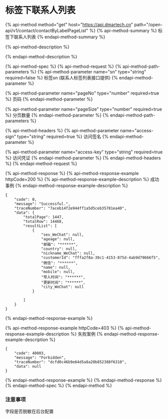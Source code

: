 # 标签下联系人列表



{% api-method method="get" host="https://api.dmartech.cn" path="/open-api/v1/contact/contactByLabelPageList" %}
{% api-method-summary %}
 标签下联系人列表
{% endapi-method-summary %}

{% api-method-description %}

{% endapi-method-description %}

{% api-method-spec %}
{% api-method-request %}
{% api-method-path-parameters %}
{% api-method-parameter name="sn" type="string" required=false %}
标签sn \(联系人标签列表接口提供\)
{% endapi-method-parameter %}

{% api-method-parameter name="pageNo" type="number" required=true %}
页码
{% endapi-method-parameter %}

{% api-method-parameter name="pageSize" type="number" required=true %}
分页数量
{% endapi-method-parameter %}
{% endapi-method-path-parameters %}

{% api-method-headers %}
{% api-method-parameter name="access-sign" type="string" required=true %}
访问签名
{% endapi-method-parameter %}

{% api-method-parameter name="access-key" type="string" required=true %}
访问凭证
{% endapi-method-parameter %}
{% endapi-method-headers %}
{% endapi-method-request %}

{% api-method-response %}
{% api-method-response-example httpCode=200 %}
{% api-method-response-example-description %}
 成功事例
{% endapi-method-response-example-description %}

```
{
    "code": 0,
    "message": "Successful.",
    "traceNumber": "7aceb14f2e944ff1a5d5ceb35781ea40",
    "data": {
        "totalPage": 1447,
        "totalRow": 14468,
        "resultList": [
            {
                "sex_WeChat": null,
                "ageage": null,
                "邮箱": "******",
                "country": null,
                "nickname_WeChat": null,
                "customerId": "fffa2f8a-30c1-4153-875d-4ab9d79666f5",
                "微信": "******",
                "name": null,
                "mobile": null,
                "导入时间": "******",
                "更新时间": "******",
                "city_WeChat": null
            }
 
        ]
    }
}
```
{% endapi-method-response-example %}

{% api-method-response-example httpCode=403 %}
{% api-method-response-example-description %}
失败案例
{% endapi-method-response-example-description %}

```
{
    "code": 40003,
    "message": "Forbidden",
    "traceNumber": "dcfd0c46b9e64d5a8a20b852388f6310",
    "data": null
}
```
{% endapi-method-response-example %}
{% endapi-method-response %}
{% endapi-method-spec %}
{% endapi-method %}

### 注意事项

字段是否脱敏在后台配置

